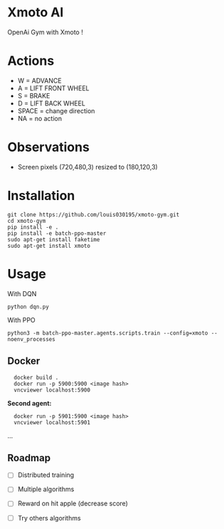 # Xmoto AI

OpenAi Gym with Xmoto !


# Actions
 - W = ADVANCE
 - A = LIFT FRONT WHEEL
 - S = BRAKE
 - D = LIFT BACK WHEEL
 - SPACE = change direction
 - NA = no action

  # Observations
  - Screen pixels (720,480,3) resized to (180,120,3)



  # Installation

  ```
  git clone https://github.com/louis030195/xmoto-gym.git
  cd xmoto-gym
  pip install -e .
  pip install -e batch-ppo-master
  sudo apt-get install faketime
  sudo apt-get install xmoto
  ```

  # Usage

  With DQN

  ```
  python dqn.py
  ```

  With PPO

  ```
  python3 -m batch-ppo-master.agents.scripts.train --config=xmoto --noenv_processes
  ```


  ## Docker
  ```
	docker build .
	docker run -p 5900:5900 <image hash>
	vncviewer localhost:5900
  ```

  **Second agent:**
  ```
	docker run -p 5901:5900 <image hash>
	vncviewer localhost:5901
  ```

  ...

  ## Roadmap

  - [ ] Distributed training
  - [ ] Multiple algorithms
  - [ ] Reward on hit apple (decrease score)
  - [ ] Try others algorithms

